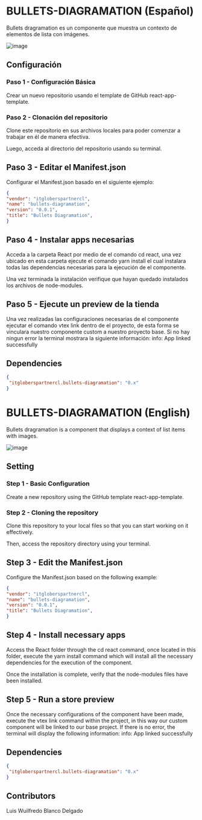 

# BULLETS-DIAGRAMATION (Español)

Bullets dragramation es un componente que muestra un contexto de elementos de lista con imágenes.

![image](https://res.cloudinary.com/dqut4ajgf/image/upload/v1673354716/custom_categories_diagramation_qyac68.png)

## Configuración

### Paso 1 - Configuración Básica

Crear un nuevo repositorio usando el template de GitHub react-app-template.

### Paso 2 - Clonación del repositorio

Clone este repositorio en sus archivos locales para poder comenzar a trabajar en él de manera efectiva.

Luego, acceda al directorio del repositorio usando su terminal.

## Paso 3 - Editar el Manifest.json

Configurar el Manifest.json basado en el siguiente ejemplo:

```json
{
"vendor": "itgloberspartnercl",
"name": "bullets-diagramation",
"version": "0.0.1",
"title": "Bullets Diagramation",
}
```
## Paso 4 - Instalar apps necesarias

Acceda a la carpeta React por medio de el comando cd react, una vez ubicado en esta carpeta ejecute el comando yarn install el cual instalara todas las dependencias necesarias para la ejecución de el componente.

Una vez terminada la instalación verifique que hayan quedado instalados los archivos de node-modules.

## Paso 5 - Ejecute un preview de la tienda

Una vez realizadas las configuraciones necesarias de el componente  ejecutar el comando vtex link dentro de el proyecto, de esta forma se vinculara nuestro componente custom a nuestro proyecto base. Si no hay ningun error la terminal mostrara la siguiente información: info: App linked successfully

## Dependencies

```json
{
 "itgloberspartnercl.bullets-diagramation": "0.x"
}
```


# BULLETS-DIAGRAMATION (English)

Bullets dragramation is a component that displays a context of list items with images.

![image](https://res.cloudinary.com/dqut4ajgf/image/upload/v1673354716/custom_categories_diagramation_qyac68.png)

## Setting

### Step 1 - Basic Configuration

Create a new repository using the GitHub template react-app-template.

### Step 2 - Cloning the repository

Clone this repository to your local files so that you can start working on it effectively.

Then, access the repository directory using your terminal.

## Step 3 - Edit the Manifest.json

Configure the Manifest.json based on the following example:

```json
{
"vendor": "itgloberspartnercl",
"name": "bullets-diagramation",
"version": "0.0.1",
"title": "Bullets Diagramation",
}
```
## Step 4 - Install necessary apps

Access the React folder through the cd react command, once located in this folder, execute the yarn install command which will install all the necessary dependencies for the execution of the component.

Once the installation is complete, verify that the node-modules files have been installed.

## Step 5 - Run a store preview

Once the necessary configurations of the component have been made, execute the vtex link command within the project, in this way our custom component will be linked to our base project. If there is no error, the terminal will display the following information: info: App linked successfully

## Dependencies

```json
{
 "itgloberspartnercl.bullets-diagramation": "0.x"
}
```
## Contributors

Luis Wuilfredo Blanco Delgado

